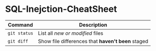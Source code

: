 # SQL-Inejction-CheatSheet

| Command | Description |
| --- | --- |
| `git status` | List all *new or modified* files |
| `git diff` | Show file differences that **haven't been** staged |
